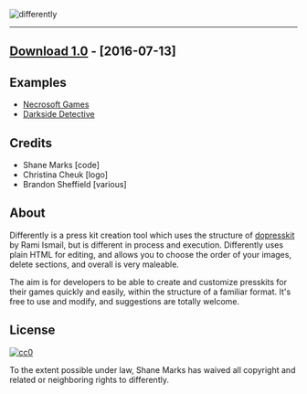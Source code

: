 ![differently](/uploads/4a6d24e9bae41f2467f854c2777e6a67/differently.png)

___

## [Download 1.0](https://gitlab.com/necrosoft/differently/repository/archive.zip?ref=1.0) - [2016-07-13]

## Examples

* [Necrosoft Games](http://necrosoftgames.com/press)
* [Darkside Detective](http://darksidedetective.com/presskit/)

## Credits

* Shane Marks [code]
* Christina Cheuk [logo]
* Brandon Sheffield [various]

## About
Differently is a press kit creation tool which uses the structure of [dopresskit](http://dopresskit.com/) by Rami Ismail, but is different in process and execution. Differently uses plain HTML for editing, and allows you to choose the order of your images, delete sections, and overall is very maleable.

The aim is for developers to be able to create and customize presskits for their games quickly and easily, within the structure of a familiar format. It's free to use and modify, and suggestions are totally welcome. 


## License 

[![cc0](/uploads/e484a4b4df5b9af438c4bcf393df7971/cc0.png)](https://creativecommons.org/publicdomain/zero/1.0/)

To the extent possible under law, Shane Marks has waived all copyright and related or neighboring rights to differently.